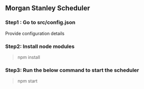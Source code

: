 ## Morgan Stanley Scheduler
### Step1 : Go to src/config.json
 Provide configuration details
### Step2: Install node modules
>npm install
### Step3: Run the below command to start the scheduler
>npm start
